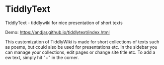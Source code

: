 # TiddlyText
TiddlyText - tiddlywiki for nice presentation of short texts

Demo: https://andjar.github.io/tiddlytext/index.html

This customization of TiddlyWiki is made for short collections of texts such as poems, but could also be used for presentations etc. In the sidebar you can manage your collections, edit pages or change site title etc. To add a ew text, simply hit "+" in the corner.

